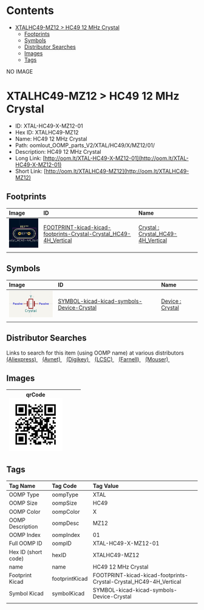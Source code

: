 



Contents
========

* [XTALHC49-MZ12 > HC49 12 MHz Crystal](#xtalhc49-mz12--hc49-12-mhz-crystal)
	* [Footprints](#footprints)
	* [Symbols](#symbols)
	* [Distributor Searches](#distributor-searches)
	* [Images](#images)
	* [Tags](#tags)
  
NO IMAGE  
# XTALHC49-MZ12 > HC49 12 MHz Crystal

- ID: XTAL-HC49-X-MZ12-01
- Hex ID: XTALHC49-MZ12
- Name: HC49 12 MHz Crystal
- Path: oomlout_OOMP_parts_V2/XTAL/HC49/X/MZ12/01/
- Description: HC49 12 MHz Crystal
- Long Link: [http://oom.lt/XTAL-HC49-X-MZ12-01](http://oom.lt/XTAL-HC49-X-MZ12-01)
- Short Link: [http://oom.lt/XTALHC49-MZ12](http://oom.lt/XTALHC49-MZ12)

## Footprints
  

|Image|ID|Name|
| :--- | :--- | :--- |
|[![](https://raw.githubusercontent.com/oomlout/oomlout_OOMP_eda_V2/main/FOOTPRINT/kicad/kicad-footprints/Crystal/Crystal_HC49-4H_Vertical/image_140.png)](https://github.com/oomlout/oomlout_OOMP_eda_V2/tree/main/FOOTPRINT/kicad/kicad-footprints/Crystal/Crystal_HC49-4H_Vertical/)|[FOOTPRINT-kicad-kicad-footprints-Crystal-Crystal_HC49-4H_Vertical](https://github.com/oomlout/oomlout_OOMP_eda_V2/tree/main/FOOTPRINT/kicad/kicad-footprints/Crystal/Crystal_HC49-4H_Vertical/)|[Crystal : Crystal_HC49-4H_Vertical](https://github.com/oomlout/oomlout_OOMP_eda_V2/tree/main/FOOTPRINT/kicad/kicad-footprints/Crystal/Crystal_HC49-4H_Vertical/)|
||||

## Symbols
  

|Image|ID|Name|
| :--- | :--- | :--- |
|[![](https://raw.githubusercontent.com/oomlout/oomlout_OOMP_eda_V2/main/SYMBOL/kicad/kicad-symbols/Device/Crystal/image_140.png)](https://github.com/oomlout/oomlout_OOMP_eda_V2/tree/main/SYMBOL/kicad/kicad-symbols/Device/Crystal/)|[SYMBOL-kicad-kicad-symbols-Device-Crystal](https://github.com/oomlout/oomlout_OOMP_eda_V2/tree/main/SYMBOL/kicad/kicad-symbols/Device/Crystal/)|[Device : Crystal](https://github.com/oomlout/oomlout_OOMP_eda_V2/tree/main/SYMBOL/kicad/kicad-symbols/Device/Crystal/)|
||||

## Distributor Searches
  
Links to search for this item (using OOMP name) at various distributors  
[(Aliexpress) ](https://www.aliexpress.com/wholesale?SearchText=1117HC49+12+MHz+Crystal)&nbsp;&nbsp;&nbsp;[(Avnet) ](https://www.avnet.com/shop/us/search/HC49+12+MHz+Crystal)&nbsp;&nbsp;&nbsp;[(Digikey) ](https://www.digikey.co.uk/en/products/result?s=HC49+12+MHz+Crystal)&nbsp;&nbsp;&nbsp;[(LCSC) ](https://www.lcsc.com/search?q=HC49+12+MHz+Crystal)&nbsp;&nbsp;&nbsp;[(Farnell) ](https://uk.farnell.com/search?st=HC49+12+MHz+Crystal)&nbsp;&nbsp;&nbsp;[(Mouser) ](https://www.mouser.com/c/?q=HC49+12+MHz+Crystal)&nbsp;&nbsp;&nbsp;
## Images
  

|qrCode<br>[![](https://raw.githubusercontent.com/oomlout/oomlout_OOMP_parts_V2/main/XTAL/HC49/X/MZ12/01/qrCode_140.png)](https://github.com/oomlout/oomlout_OOMP_parts_V2/tree/main/XTAL/HC49/X/MZ12/01/qrCode.png)||||
| :---: | :---: | :---: | :---: |

## Tags
  

|Tag Name|Tag Code|Tag Value|
| :--- | :--- | :--- |
|OOMP Type|oompType|XTAL|
|OOMP Size|oompSize|HC49|
|OOMP Color|oompColor|X|
|OOMP Description|oompDesc|MZ12|
|OOMP Index|oompIndex|01|
|Full OOMP ID|oompID|XTAL-HC49-X-MZ12-01|
|Hex ID (short code)|hexID|XTALHC49-MZ12|
|name|name|HC49 12 MHz Crystal|
|Footprint Kicad|footprintKicad|FOOTPRINT-kicad-kicad-footprints-Crystal-Crystal_HC49-4H_Vertical|
|Symbol Kicad|symbolKicad|SYMBOL-kicad-kicad-symbols-Device-Crystal|
||||
